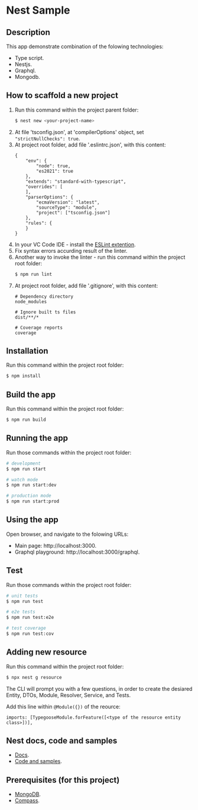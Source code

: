 # Nest Sample

## Description
This app demonstrate combination of the folowing technologies:
* Type script.
* Nestjs.
* Graphql.
* Mongodb.

## How to scaffold a new project
1. Run this command within the project parent folder:
    ```bash
    $ nest new <your-project-name>
    ```
2. At file 'tsconfig.json', at 'compilerOptions' object, set `"strictNullChecks": true`.
3. At project root folder, add file '.eslintrc.json', with this content:
    ```
    {
        "env": {
            "node": true,
            "es2021": true
        },
        "extends": "standard-with-typescript",
        "overrides": [
        ],
        "parserOptions": {
            "ecmaVersion": "latest",
            "sourceType": "module",
            "project": ["tsconfig.json"]
        },
        "rules": {
        }
    }
    ```
4. In your VC Code IDE - install the [ESLint extention](https://marketplace.visualstudio.com/items?itemName=dbaeumer.vscode-eslint).
5. Fix syntax errors accurding result of the linter.
6. Another way to invoke the linter - run this command within the project root folder:
    ```bash
    $ npm run lint
    ```
3. At project root folder, add file '.gitignore', with this content:
    ```
    # Dependency directory
    node_modules

    # Ignore built ts files
    dist/**/*

    # Coverage reports
    coverage
    ```

## Installation
Run this command within the project root folder:
```bash
$ npm install
```

## Build the app
Run this command within the project root folder:
```bash
$ npm run build
```

## Running the app
Run those commands within the project root folder:
```bash
# development
$ npm run start

# watch mode
$ npm run start:dev

# production mode
$ npm run start:prod
```

## Using the app
Open browser, and navigate to the folowing URLs:
* Main page: http://localhost:3000.
* Graphql playground: http://localhost:3000/graphql.

## Test
Run those commands within the project root folder:
```bash
# unit tests
$ npm run test

# e2e tests
$ npm run test:e2e

# test coverage
$ npm run test:cov
```

## Adding new resource
Run this command within the project root folder:
```bash
$ npx nest g resource
```
The CLI will prompt you with a few questions, in order to create the desiared Entity, DTOs, Module, Resolver, Service, and Tests.

Add this line within `@Module({})` of the reource:
```
imports: [TypegooseModule.forFeature([<type of the resource entity class>])],
```

## Nest docs, code and samples
* [Docs](https://docs.nestjs.com).
* [Code and samples](https://github.com/nestjs/nest).

## Prerequisites (for this project)
* [MongoDB](https://www.mongodb.com/docs/manual/tutorial/install-mongodb-on-os-x/).
* [Compass](https://www.mongodb.com/products/compass).